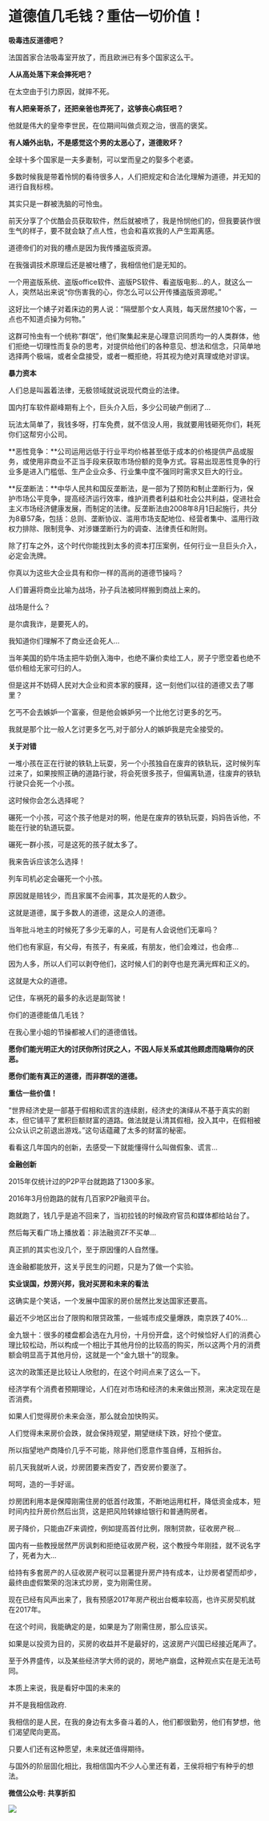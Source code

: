 # 道德值几毛钱？重估一切价值！

**吸毒违反道德吧？**

法国首家合法吸毒室开放了，而且欧洲已有多个国家这么干。

**人从高处落下来会摔死吧？**

在太空由于引力原因，就摔不死。

**有人把亲哥杀了，还把亲爸也弄死了，这够丧心病狂吧？**

他就是伟大的皇帝李世民，在位期间叫做贞观之治，很高的褒奖。

**有人婚外出轨，不是感觉这个男的太恶心了，道德败坏？**

全球十多个国家是一夫多妻制，可以堂而皇之的娶多个老婆。

多数时候我是带着怜悯的看待很多人，人们把规定和合法化理解为道德，并无知的进行自我标榜。

其实只是一群被洗脑的可怜虫。

前天分享了个优酷会员获取软件，然后就被喷了，我是怜悯他们的，但我要装作很生气的样子，要不就会缺了点人性，也会和喜欢我的人产生距离感。

道德帝们的对我的槽点是因为我传播盗版资源。

在我强调技术原理后还是被吐槽了，我相信他们是无知的。

一个用盗版系统、盗版office软件、盗版PS软件、看盗版电影...的人，就这么一人，突然站出来说“你伤害我的心，你怎么可以公开传播盗版资源呢。”

这好比一个婊子对着床边的男人说：“隔壁那个女人真贱，每天居然接10个客，一点也不知道贞操为何物。”

这群可怜虫有一个统称“群氓”，他们聚集起来是心理意识同质均一的人类群体，他们拒绝一切理性而复杂的思考，对提供给他们的各种意见、想法和信念，只简单地选择两个极端，或者全盘接受，或者一概拒绝，将其视为绝对真理或绝对谬误。

**暴力资本**

人们总是叫嚣着法律，无极领域就说说现代商业的法律。

国内打车软件巅峰期有上个，巨头介入后，多少公司破产倒闭了...

玩法太简单了，我钱多呀，打车免费，就不信没人用，我就要用钱砸死你们，耗死你们这帮穷小公司。

**恶性竞争：**公司运用远低于行业平均价格甚至低于成本的价格提供产品或服务，或使用非商业不正当手段来获取市场份额的竞争方式。容易出现恶性竞争的行业多是进入门槛低、生产企业众多、行业集中度不强同时需求又巨大的行业。

**反垄断法：**中华人民共和国反垄断法，是一部为了预防和制止垄断行为，保护市场公平竞争，提高经济运行效率，维护消费者利益和社会公共利益，促进社会主义市场经济健康发展，而制定的法律。反垄断法由2008年8月1日起施行，共分为8章57条，包括：总则、垄断协议、滥用市场支配地位、经营者集中、滥用行政权力排除、限制竞争、对涉嫌垄断行为的调查、法律责任和附则。

除了打车之外，这个时代你能找到太多的资本打压案例，任何行业一旦巨头介入，必定会洗牌。

你真以为这些大企业具有和你一样的高尚的道德节操吗？

人们普遍将商业比喻为战场，孙子兵法被同样搬到商战上来的。

战场是什么？

是尔虞我诈，是要死人的。

我知道你们理解不了商业还会死人...

当年美国的奶牛场主把牛奶倒入海中，也绝不廉价卖给工人，房子宁愿空着也绝不低价租给无家可归的人。

但是这并不妨碍人民对大企业和资本家的膜拜，这一刻他们以往的道德又去了哪里？

乞丐不会去嫉妒一个富豪，但是他会嫉妒另一个比他乞讨更多的乞丐。

我就是那个比一般人乞讨更多乞丐,对于部分人的嫉妒我是完全接受的。

**关于对错**

一堆小孩在正在行驶的铁轨上玩耍，另一个小孩独自在废弃的铁轨玩，这时候列车过来了，如果按照正确的道路行驶，将会死很多孩子，但偏离轨道，往废弃的铁轨行驶只会死一个小孩。

这时候你会怎么选择呢？

碾死一个小孩，可这个孩子他是对的啊，他是在废弃的铁轨玩耍，妈妈告诉他，不能在行驶的轨道玩耍。

碾死一群小孩，可是这死的孩子就太多了。

我来告诉应该怎么选择！

列车司机必定会碾死一个小孩。

原因就是赔钱少，而且家属不会闹事，其次是死的人数少。

这就是道德，属于多数人的道德，这是众人的道德。

当年批斗地主的时候死了多少无辜的人，可是有人会说他们无辜吗？

他们也有家庭，有父母，有孩子，有亲戚，有朋友，他们会难过，也会疼...

因为人多，所以人们可以剥夺他们，这时候人们的剥夺也是充满光辉和正义的。

这就是大众的道德。

记住，车祸死的最多的永远是副驾驶！

你们的道德能值几毛钱？

在我心里小姐的节操都被人们的道德值钱。

**愿你们能光明正大的讨厌你所讨厌之人，不因人际关系或其他顾虑而隐瞒你的厌恶。**

**愿你们能有真正的道德，而非群氓的道德。**

**重估一些价值！**

“世界经济史是一部基于假相和谎言的连续剧，经济史的演绎从不基于真实的剧本，但它铺平了累积巨额财富的道路。做法就是认清其假相，投入其中，在假相被公众认识之前退出游戏。”这句话蕴藏了太多的财富的秘密。

看看这几年国内的创新，去感受一下就能懂得什么叫做假象、谎言...

**金融创新**

2015年仅统计过的P2P平台就跑路了1300多家。

2016年3月份跑路的就有几百家P2P融资平台。

跑就跑了，钱几乎是追不回来了，当初拉钱的时候政府官员和媒体都给站台了。

然后每天看广场上播放着：非法融资ZF不买单...

真正抓的其实也没几个，至于原因懂的人自然懂。

连金融都能放开，这关乎民生的问题，只是为了做一个实验。

**实业误国，炒房兴邦，我对买房和未来的看法**

这确实是个笑话，一个发展中国家的房价居然比发达国家还要高。

最近不少地区出台了限购和限贷政策，一些城市成交量爆跌，南京跌了40%...

金九银十：很多的楼盘都会选在九月份，十月份开盘，这个时候恰好人们的消费心理比较松动，所以构成一个相比于其他月份的比较高的购买，所以这两个月的消费额会明显高于其他月份，这就是一个“金九银十”的现象。

这次的政策还是比较让人欣慰的，在这个时间点来了这么一下。

经济学有个消费者预期理论，人们在对市场和经济的未来做出预测，来决定现在是否消费。

如果人们觉得房价未来会涨，那么就会加快购买。

人们觉得未来房价会跌，就会保持观望，期望继续下跌，好捡个便宜。

所以指望地产商降价几乎不可能，除非他们愿意作茧自缚，互相拆台。

前几天我就听人说，炒房团要来西安了，西安房价要涨了。

呵呵，造的一手好谣。

炒房团利用本是保障刚需住房的低首付政策，不断地运用杠杆，降低资金成本，短时间内拉升房价然后出货，这是把风险转嫁给银行和普通购房者。

房子降价，只能由ZF来调控，例如提高首付比例，限制贷款，征收房产税...

国内有一些教授居然严厉讽刺和拒绝征收房产税，这个教授今年刚挂，就不说名字了，死者为大...

给持有多套房产的人征收房产税可以显著提升房产持有成本，让炒房者望而却步，最终由虚假繁荣的泡沫式炒房，变为刚需住房。

现在已经有风声出来了，我有预感2017年房产税出台概率较高，也许买房契机就在2017年。

在这个时间，我能确定的是，如果是为了刚需住房，那么应该买。

如果是以投资为目的，买房的收益并不是最好的，这波房产兴国已经接近尾声了。

至于外界盛传，以及某些经济学大师的说的，房地产崩盘，这种观点实在是无法苟同。

本质上来说，我是看好中国的未来的

并不是我相信政府.

我相信的是人民，在我的身边有太多奋斗着的人，他们都很勤劳，他们有梦想，他们渴望爬向更高。

只要人们还有这种愿望，未来就还值得期待。

与国外的阶层固化相比，我相信国内不少人心里还有着，王侯将相宁有种乎的想法。


**微信公众号: 共享折扣**

![](http://ou8u8dsau.bkt.clouddn.com/17-8-6/3303492.jpg)


